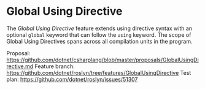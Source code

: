 Global Using Directive
=========================

The *Global Using Directive* feature extends using directive syntax with an optional `global` keyword that can follow the `using` keyword.
The scope of Global Using Directives spans across all compilation units in the program.  

Proposal: https://github.com/dotnet/csharplang/blob/master/proposals/GlobalUsingDirective.md
Feature branch: https://github.com/dotnet/roslyn/tree/features/GlobalUsingDirective
Test plan: https://github.com/dotnet/roslyn/issues/51307